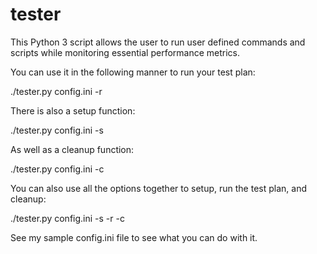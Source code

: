 # tester

This Python 3 script allows the user to run user defined commands and scripts while monitoring essential performance metrics.

You can use it in the following manner to run your test plan:

./tester.py config.ini -r

There is also a setup function:

./tester.py config.ini -s

As well as a cleanup function:

./tester.py config.ini -c

You can also use all the options together to setup, run the test plan, and cleanup:

./tester.py config.ini -s -r -c

See my sample config.ini file to see what you can do with it.
